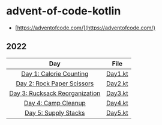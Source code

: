 # advent-of-code-kotlin

- [https://adventofcode.com/](https://adventofcode.com/)

## 2022

|                                  Day                                  |               File               |
|:---------------------------------------------------------------------:|:--------------------------------:|
|    [Day 1: Calorie Counting](https://adventofcode.com/2022/day/1)     | [Day1.kt](./src/aoc2022/Day1.kt) |
|   [Day 2: Rock Paper Scissors](https://adventofcode.com/2022/day/2)   | [Day2.kt](./src/aoc2022/Day2.kt) |
| [Day 3: Rucksack Reorganization](https://adventofcode.com/2022/day/3) | [Day3.kt](./src/aoc2022/Day3.kt) |
|      [Day 4: Camp Cleanup](https://adventofcode.com/2022/day/4)       | [Day4.kt](./src/aoc2022/Day4.kt) |
|      [Day 5: Supply Stacks](https://adventofcode.com/2022/day/5)      | [Day5.kt](./src/aoc2022/Day5.kt) | 
